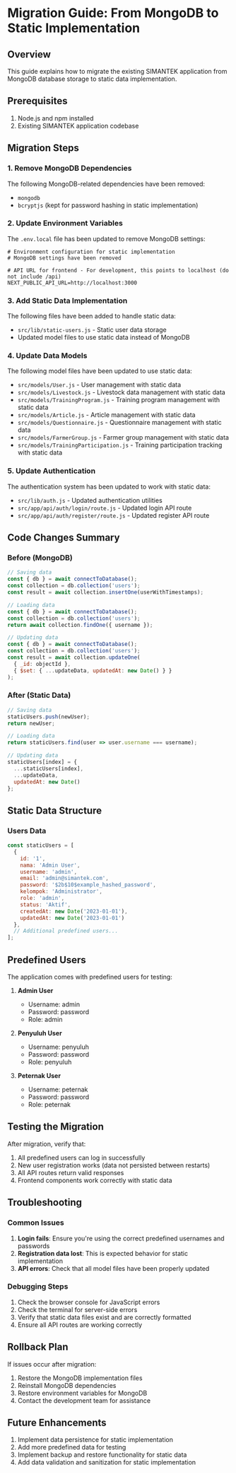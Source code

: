 # Migration Guide: From MongoDB to Static Implementation

## Overview
This guide explains how to migrate the existing SIMANTEK application from MongoDB database storage to static data implementation.

## Prerequisites
1. Node.js and npm installed
2. Existing SIMANTEK application codebase

## Migration Steps

### 1. Remove MongoDB Dependencies
The following MongoDB-related dependencies have been removed:
- `mongodb`
- `bcryptjs` (kept for password hashing in static implementation)

### 2. Update Environment Variables
The `.env.local` file has been updated to remove MongoDB settings:
```env
# Environment configuration for static implementation
# MongoDB settings have been removed

# API URL for frontend - For development, this points to localhost (do not include /api)
NEXT_PUBLIC_API_URL=http://localhost:3000
```

### 3. Add Static Data Implementation
The following files have been added to handle static data:
- `src/lib/static-users.js` - Static user data storage
- Updated model files to use static data instead of MongoDB

### 4. Update Data Models
The following model files have been updated to use static data:
- `src/models/User.js` - User management with static data
- `src/models/Livestock.js` - Livestock data management with static data
- `src/models/TrainingProgram.js` - Training program management with static data
- `src/models/Article.js` - Article management with static data
- `src/models/Questionnaire.js` - Questionnaire management with static data
- `src/models/FarmerGroup.js` - Farmer group management with static data
- `src/models/TrainingParticipation.js` - Training participation tracking with static data

### 5. Update Authentication
The authentication system has been updated to work with static data:
- `src/lib/auth.js` - Updated authentication utilities
- `src/app/api/auth/login/route.js` - Updated login API route
- `src/app/api/auth/register/route.js` - Updated register API route

## Code Changes Summary

### Before (MongoDB)
```javascript
// Saving data
const { db } = await connectToDatabase();
const collection = db.collection('users');
const result = await collection.insertOne(userWithTimestamps);

// Loading data
const { db } = await connectToDatabase();
const collection = db.collection('users');
return await collection.findOne({ username });

// Updating data
const { db } = await connectToDatabase();
const collection = db.collection('users');
const result = await collection.updateOne(
  { _id: objectId },
  { $set: { ...updateData, updatedAt: new Date() } }
);
```

### After (Static Data)
```javascript
// Saving data
staticUsers.push(newUser);
return newUser;

// Loading data
return staticUsers.find(user => user.username === username);

// Updating data
staticUsers[index] = {
  ...staticUsers[index],
  ...updateData,
  updatedAt: new Date()
};
```

## Static Data Structure

### Users Data
```javascript
const staticUsers = [
  {
    id: '1',
    nama: 'Admin User',
    username: 'admin',
    email: 'admin@simantek.com',
    password: '$2b$10$example_hashed_password',
    kelompok: 'Administrator',
    role: 'admin',
    status: 'Aktif',
    createdAt: new Date('2023-01-01'),
    updatedAt: new Date('2023-01-01')
  },
  // Additional predefined users...
];
```

## Predefined Users

The application comes with predefined users for testing:

1. **Admin User**
   - Username: admin
   - Password: password
   - Role: admin

2. **Penyuluh User**
   - Username: penyuluh
   - Password: password
   - Role: penyuluh

3. **Peternak User**
   - Username: peternak
   - Password: password
   - Role: peternak

## Testing the Migration

After migration, verify that:
1. All predefined users can log in successfully
2. New user registration works (data not persisted between restarts)
3. All API routes return valid responses
4. Frontend components work correctly with static data

## Troubleshooting

### Common Issues
1. **Login fails**: Ensure you're using the correct predefined usernames and passwords
2. **Registration data lost**: This is expected behavior for static implementation
3. **API errors**: Check that all model files have been properly updated

### Debugging Steps
1. Check the browser console for JavaScript errors
2. Check the terminal for server-side errors
3. Verify that static data files exist and are correctly formatted
4. Ensure all API routes are working correctly

## Rollback Plan

If issues occur after migration:
1. Restore the MongoDB implementation files
2. Reinstall MongoDB dependencies
3. Restore environment variables for MongoDB
4. Contact the development team for assistance

## Future Enhancements

1. Implement data persistence for static implementation
2. Add more predefined data for testing
3. Implement backup and restore functionality for static data
4. Add data validation and sanitization for static implementation